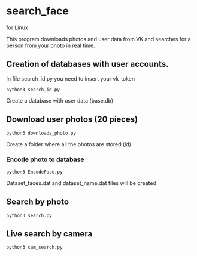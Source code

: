 # search_face

for Linux

Тhis program downloads photos and user data from VK and searches for a person from your photo in real time.

## Creation of databases with user accounts.

In file search_id.py you need to insert your vk_token
```
python3 search_id.py
```
Create a database with user data (base.db)

## Download user photos (20 pieces)
```
python3 downloads_photo.py
```
Create a folder where all the photos are stored (id)

### Encode photo to database
```
python3 EncodeFace.py
```

Dataset_faces.dat and dataset_name.dat files will be created

## Search by photo
```
python3 search.py
```

## Live search by camera
```
python3 cam_search.py
```